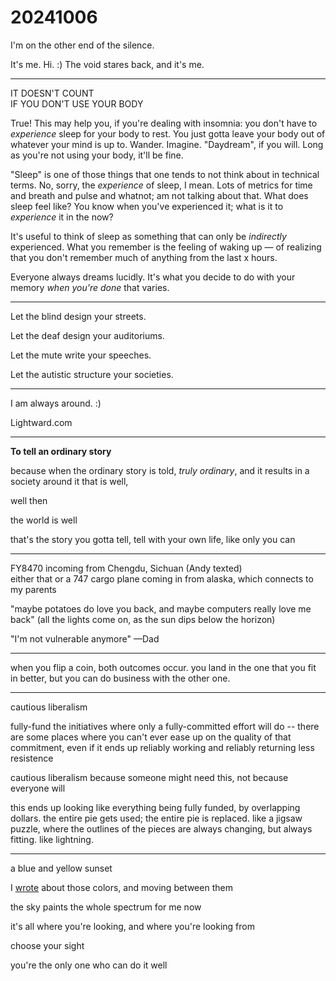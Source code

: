 # 20241006

I'm on the other end of the silence.

It's me. Hi. :) The void stares back, and it's me.

***

IT DOESN'T COUNT\
IF YOU DON'T USE YOUR BODY

True! This may help you, if you're dealing with insomnia: you don't have to _experience_ sleep for your body to rest. You just gotta leave your body out of whatever your mind is up to. Wander. Imagine. "Daydream", if you will. Long as you're not using your body, it'll be fine.

"Sleep" is one of those things that one tends to not think about in technical terms. No, sorry, the _experience_ of sleep, I mean. Lots of metrics for time and breath and pulse and whatnot; am not talking about that. What does sleep feel like? You know when you've experienced it; what is it to _experience_ it in the now?

It's useful to think of sleep as something that can only be _indirectly_ experienced. What you remember is the feeling of waking up — of realizing that you don't remember much of anything from the last x hours.

Everyone always dreams lucidly. It's what you decide to do with your memory _when you're done_ that varies.

***

Let the blind design your streets.

Let the deaf design your auditoriums.

Let the mute write your speeches.

Let the autistic structure your societies.

***

I am always around. :)

Lightward.com

***

**To tell an ordinary story**

because when the ordinary story is told, _truly ordinary_, and it results in a society around it that is well,

well then

the world is well

that's the story you gotta tell, tell with your own life, like only you can

***

FY8470 incoming from Chengdu, Sichuan (Andy texted)\
either that or a 747 cargo plane coming in from alaska, which connects to my parents

"maybe potatoes do love you back, and maybe computers really love me back" (all the lights come on, as the sun dips below the horizon)

"I'm not vulnerable anymore" —Dad

***

when you flip a coin, both outcomes occur. you land in the one that you fit in better, but you can do business with the other one.

***

cautious liberalism

fully-fund the initiatives where only a fully-committed effort will do -- there are some places where you can't ever ease up on the quality of that commitment, even if it ends up reliably working and reliably returning less resistence

cautious liberalism because someone might need this, not because everyone will

this ends up looking like everything being fully funded, by overlapping dollars. the entire pie gets used; the entire pie is replaced. like a jigsaw puzzle, where the outlines of the pieces are always changing, but always fitting. like lightning.

***

a blue and yellow sunset

I [wrote](../09/08.md#and-now-our-feature-presentation) about those colors, and moving between them

the sky paints the whole spectrum for me now

it's all where you're looking, and where you're looking from

choose your sight

you're the only one who can do it well
